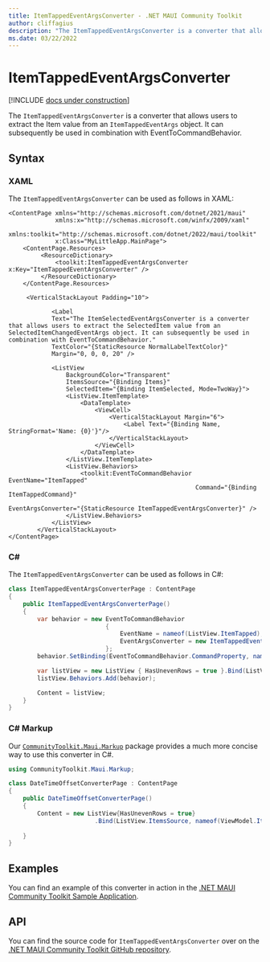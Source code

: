```yaml
---
title: ItemTappedEventArgsConverter - .NET MAUI Community Toolkit
author: cliffagius
description: "The ItemTappedEventArgsConverter is a converter that allows users to extract the Item value from an ItemTappedEventArgs object."
ms.date: 03/22/2022
---
```


# ItemTappedEventArgsConverter

[!INCLUDE [docs under construction](../includes/preview-note.md)]

The `ItemTappedEventArgsConverter` is a converter that allows users to extract the Item value from an `ItemTappedEventArgs` object.
It can subsequently be used in combination with EventToCommandBehavior.

## Syntax

### XAML

The `ItemTappedEventArgsConverter` can be used as follows in XAML:

```xaml
<ContentPage xmlns="http://schemas.microsoft.com/dotnet/2021/maui"
             xmlns:x="http://schemas.microsoft.com/winfx/2009/xaml"
             xmlns:toolkit="http://schemas.microsoft.com/dotnet/2022/maui/toolkit"
             x:Class="MyLittleApp.MainPage">
    <ContentPage.Resources>
         <ResourceDictionary>
             <toolkit:ItemTappedEventArgsConverter x:Key="ItemTappedEventArgsConverter" />
         </ResourceDictionary>
    </ContentPage.Resources>

     <VerticalStackLayout Padding="10">

            <Label
            Text="The ItemSelectedEventArgsConverter is a converter that allows users to extract the SelectedItem value from an SelectedItemChangedEventArgs object. It can subsequently be used in combination with EventToCommandBehavior."
            TextColor="{StaticResource NormalLabelTextColor}"
            Margin="0, 0, 0, 20" />

            <ListView
                BackgroundColor="Transparent"
                ItemsSource="{Binding Items}"
                SelectedItem="{Binding ItemSelected, Mode=TwoWay}">
                <ListView.ItemTemplate>
                    <DataTemplate>
                        <ViewCell>
                            <VerticalStackLayout Margin="6">
                                <Label Text="{Binding Name, StringFormat='Name: {0}'}"/>
                            </VerticalStackLayout>
                        </ViewCell>
                    </DataTemplate>
                </ListView.ItemTemplate>
                <ListView.Behaviors>
                    <toolkit:EventToCommandBehavior EventName="ItemTapped"
                                                    Command="{Binding ItemTappedCommand}"
                                                    EventArgsConverter="{StaticResource ItemTappedEventArgsConverter}" />
                </ListView.Behaviors>
            </ListView>
        </VerticalStackLayout>
</ContentPage>
```



### C#

The `ItemTappedEventArgsConverter` can be used as follows in C#:

```csharp
class ItemTappedEventArgsConverterPage : ContentPage
{
    public ItemTappedEventArgsConverterPage()
    {
        var behavior = new EventToCommandBehavior
                           {
                               EventName = nameof(ListView.ItemTapped),
                               EventArgsConverter = new ItemTappedEventArgsConverter()
                           };
        behavior.SetBinding(EventToCommandBehavior.CommandProperty, nameof(ViewModel.ItemTappedCommand);

        var listView = new ListView { HasUnevenRows = true }.Bind(ListView.ItemsSource, nameof(ViewModel.Items));
        listView.Behaviors.Add(behavior);

        Content = listView;
    }
}
```

### C# Markup

Our [`CommunityToolkit.Maui.Markup`](../markup/markup.md) package provides a much more concise way to use this converter in C#.

```csharp
using CommunityToolkit.Maui.Markup;

class DateTimeOffsetConverterPage : ContentPage
{
    public DateTimeOffsetConverterPage()
    {
        Content = new ListView{HasUnevenRows = true}
                        .Bind(ListView.ItemsSource, nameof(ViewModel.Items))
                        
    }
}
```

## Examples

You can find an example of this converter in action in the [.NET MAUI Community Toolkit Sample Application](https://github.com/CommunityToolkit/Maui/blob/main/samples/CommunityToolkit.Maui.Sample/Pages/Converters/ItemTappedEventArgsConverterPage.xaml).

## API

You can find the source code for `ItemTappedEventArgsConverter` over on the [.NET MAUI Community Toolkit GitHub repository](https://github.com/CommunityToolkit/Maui/blob/main/src/CommunityToolkit.Maui/Converters/ItemTappedEventArgsConverter.shared.cs).
